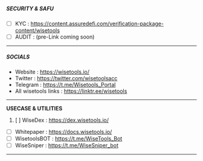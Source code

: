 ##### **SECURITY & SAFU**

* [ ] KYC : https://content.assuredefi.com/verification-package-content/wisetools
* [ ] AUDIT : (pre-Link coming soon)

---

##### ***SOCIALS***

* Website : https://wisetools.io/
* Twitter : https://twitter.com/wisetoolsacc
* Telegram : https://t.me/Wisetools_Portal
* All wisetools links : https://linktr.ee/wisetools

---

**USECASE & UTILITIES**

1. [ ] WiseDex : https://dex.wisetools.io/

* [ ] Whitepaper : https://docs.wisetools.io/
* [ ] WisetoolsBOT : https://t.me/WiseTools_Bot
* [ ] WiseSniper : https://t.me/WiseSniper_bot

---
